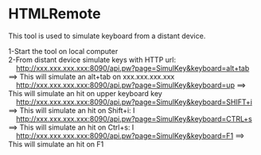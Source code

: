 # HTMLRemote

This tool is used to simulate keyboard from a distant device.

1-Start the tool on local computer</br>
2-From distant device simulate keys with HTTP url: </br>
&nbsp;&nbsp;&nbsp;&nbsp;http://xxx.xxx.xxx.xxx:8090/api.pw?page=SimulKey&keyboard=alt+tab ==> This will simulate an alt+tab on xxx.xxx.xxx.xxx</br>
&nbsp;&nbsp;&nbsp;&nbsp;http://xxx.xxx.xxx.xxx:8090/api.pw?page=SimulKey&keyboard=up ==> This will simulate an hit on upper keyboard key</br>
&nbsp;&nbsp;&nbsp;&nbsp;http://xxx.xxx.xxx.xxx:8090/api.pw?page=SimulKey&keyboard=SHIFT+i ==> This will simulate an hit on Shift+i: I</br>
&nbsp;&nbsp;&nbsp;&nbsp;http://xxx.xxx.xxx.xxx:8090/api.pw?page=SimulKey&keyboard=CTRL+s ==> This will simulate an hit on Ctrl+s: I</br>
&nbsp;&nbsp;&nbsp;&nbsp;http://xxx.xxx.xxx.xxx:8090/api.pw?page=SimulKey&keyboard=F1 ==> This will simulate an hit on F1</br>
